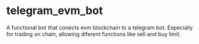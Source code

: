 # telegram_evm_bot
A functional bot that conects evm blockchain to a telegram bot. Especially for trading on chain, allowing diferent functions like sell and buy limit.
